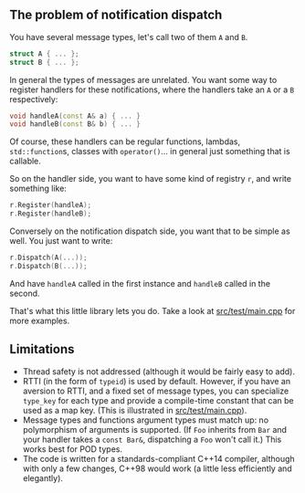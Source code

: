 ## The problem of notification dispatch

You have several message types, let's call two of them `A` and `B`.

```c++
struct A { ... };
struct B { ... };
```

In general the types of messages are unrelated. You want some way to register
handlers for these notifications, where the handlers take an `A` or a `B`
respectively:

```c++
void handleA(const A& a) { ... }
void handleB(const B& b) { ... }
```

Of course, these handlers can be regular functions, lambdas, `std::function`s,
classes with `operator()`... in general just something that is callable.

So on the handler side, you want to have some kind of registry `r`, and write
something like:

```c++
r.Register(handleA);
r.Register(handleB);
```

Conversely on the notification dispatch side, you want that to be simple as
well. You just want to write:

```c++
r.Dispatch(A(...));
r.Dispatch(B(...));
```

And have `handleA` called in the first instance and `handleB` called in the
second.

That's what this little library lets you do. Take a look at
[src/test/main.cpp](https://github.com/elbeno/function-registry/blob/master/src/test/main.cpp)
for more examples.

## Limitations

* Thread safety is not addressed (although it would be fairly easy to add).
* RTTI (in the form of `typeid`) is used by default. However, if you have an
  aversion to RTTI, and a fixed set of message types, you can specialize
  `type_key` for each type and provide a compile-time constant that can be used
  as a map key. (This is illustrated in
  [src/test/main.cpp](https://github.com/elbeno/function-registry/blob/master/src/test/main.cpp)).
* Message types and functions argument types must match up: no polymorphism of
  arguments is supported. (If `Foo` inherits from `Bar` and your handler takes a
  `const Bar&`, dispatching a `Foo` won't call it.) This works best for POD
  types.
* The code is written for a standards-compliant C++14 compiler, although with
  only a few changes, C++98 would work (a little less efficiently and
  elegantly).
